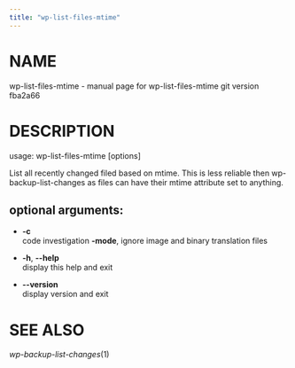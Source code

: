 ```yaml
---
title: "wp-list-files-mtime"
---
```



# NAME

wp-list-files-mtime - manual page for wp-list-files-mtime git version
fba2a66

# DESCRIPTION

usage: wp-list-files-mtime \[options\]

List all recently changed filed based on mtime. This is less reliable
then wp-backup-list-changes as files can have their mtime attribute set
to anything.

## optional arguments:

  - **-c**  
    code investigation **-mode**, ignore image and binary translation
    files

  - **-h**, **--help**  
    display this help and exit

  - **--version**  
    display version and exit

# SEE ALSO

*wp-backup-list-changes*(1)
